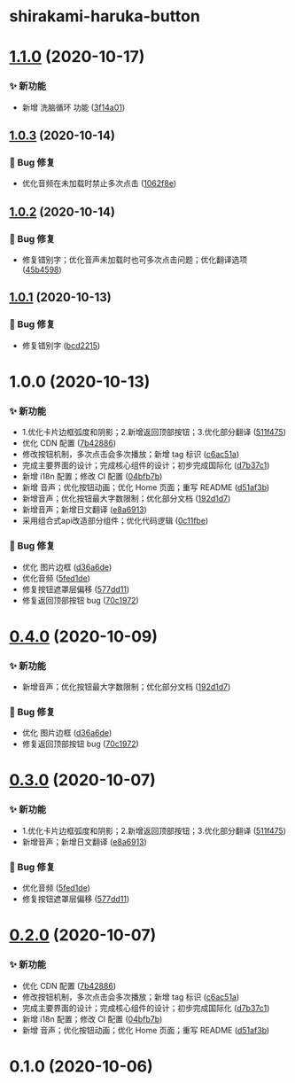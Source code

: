 # shirakami-haruka-button

# [1.1.0](https://github.com/CaoMeiYouRen/shirakami-haruka-button/compare/v1.0.3...v1.1.0) (2020-10-17)


### ✨ 新功能

* 新增 洗脑循环 功能 ([3f14a01](https://github.com/CaoMeiYouRen/shirakami-haruka-button/commit/3f14a01))

## [1.0.3](https://github.com/CaoMeiYouRen/shirakami-haruka-button/compare/v1.0.2...v1.0.3) (2020-10-14)


### 🐛 Bug 修复

* 优化音频在未加载时禁止多次点击 ([1062f8e](https://github.com/CaoMeiYouRen/shirakami-haruka-button/commit/1062f8e))

## [1.0.2](https://github.com/CaoMeiYouRen/shirakami-haruka-button/compare/v1.0.1...v1.0.2) (2020-10-14)


### 🐛 Bug 修复

* 修复错别字；优化音声未加载时也可多次点击问题；优化翻译选项 ([45b4598](https://github.com/CaoMeiYouRen/shirakami-haruka-button/commit/45b4598))

## [1.0.1](https://github.com/CaoMeiYouRen/shirakami-haruka-button/compare/v1.0.0...v1.0.1) (2020-10-13)


### 🐛 Bug 修复

* 修复错别字 ([bcd2215](https://github.com/CaoMeiYouRen/shirakami-haruka-button/commit/bcd2215))

# 1.0.0 (2020-10-13)


### ✨ 新功能

* 1.优化卡片边框弧度和阴影；2.新增返回顶部按钮；3.优化部分翻译 ([511f475](https://github.com/CaoMeiYouRen/shirakami-haruka-button/commit/511f475))
* 优化 CDN 配置 ([7b42886](https://github.com/CaoMeiYouRen/shirakami-haruka-button/commit/7b42886))
* 修改按钮机制，多次点击会多次播放；新增 tag 标识 ([c6ac51a](https://github.com/CaoMeiYouRen/shirakami-haruka-button/commit/c6ac51a))
* 完成主要界面的设计；完成核心组件的设计；初步完成国际化 ([d7b37c1](https://github.com/CaoMeiYouRen/shirakami-haruka-button/commit/d7b37c1))
* 新增 i18n 配置；修改 CI 配置 ([04bfb7b](https://github.com/CaoMeiYouRen/shirakami-haruka-button/commit/04bfb7b))
* 新增 音声；优化按钮动画；优化 Home 页面；重写 README ([d51af3b](https://github.com/CaoMeiYouRen/shirakami-haruka-button/commit/d51af3b))
* 新增音声；优化按钮最大字数限制；优化部分文档 ([192d1d7](https://github.com/CaoMeiYouRen/shirakami-haruka-button/commit/192d1d7))
* 新增音声；新增日文翻译 ([e8a6913](https://github.com/CaoMeiYouRen/shirakami-haruka-button/commit/e8a6913))
* 采用组合式api改造部分组件；优化代码逻辑 ([0c11fbe](https://github.com/CaoMeiYouRen/shirakami-haruka-button/commit/0c11fbe))


### 🐛 Bug 修复

* 优化 图片边框 ([d36a6de](https://github.com/CaoMeiYouRen/shirakami-haruka-button/commit/d36a6de))
* 优化音频 ([5fed1de](https://github.com/CaoMeiYouRen/shirakami-haruka-button/commit/5fed1de))
* 修复按钮遮罩层偏移 ([577dd11](https://github.com/CaoMeiYouRen/shirakami-haruka-button/commit/577dd11))
* 修复返回顶部按钮 bug ([70c1972](https://github.com/CaoMeiYouRen/shirakami-haruka-button/commit/70c1972))

# [0.4.0](https://github.com/CaoMeiYouRen/shirakami-haruka-button/compare/v0.3.0...v0.4.0) (2020-10-09)


### ✨ 新功能

* 新增音声；优化按钮最大字数限制；优化部分文档 ([192d1d7](https://github.com/CaoMeiYouRen/shirakami-haruka-button/commit/192d1d7))


### 🐛 Bug 修复

* 优化 图片边框 ([d36a6de](https://github.com/CaoMeiYouRen/shirakami-haruka-button/commit/d36a6de))
* 修复返回顶部按钮 bug ([70c1972](https://github.com/CaoMeiYouRen/shirakami-haruka-button/commit/70c1972))



# [0.3.0](https://github.com/CaoMeiYouRen/shirakami-haruka-button/compare/v0.2.0...v0.3.0) (2020-10-07)


### ✨ 新功能

* 1.优化卡片边框弧度和阴影；2.新增返回顶部按钮；3.优化部分翻译 ([511f475](https://github.com/CaoMeiYouRen/shirakami-haruka-button/commit/511f475))
* 新增音声；新增日文翻译 ([e8a6913](https://github.com/CaoMeiYouRen/shirakami-haruka-button/commit/e8a6913))


### 🐛 Bug 修复

* 优化音频 ([5fed1de](https://github.com/CaoMeiYouRen/shirakami-haruka-button/commit/5fed1de))
* 修复按钮遮罩层偏移 ([577dd11](https://github.com/CaoMeiYouRen/shirakami-haruka-button/commit/577dd11))



# [0.2.0](https://github.com/CaoMeiYouRen/shirakami-haruka-button/compare/v0.1.0...v0.2.0) (2020-10-07)


### ✨ 新功能

* 优化 CDN 配置 ([7b42886](https://github.com/CaoMeiYouRen/shirakami-haruka-button/commit/7b42886))
* 修改按钮机制，多次点击会多次播放；新增 tag 标识 ([c6ac51a](https://github.com/CaoMeiYouRen/shirakami-haruka-button/commit/c6ac51a))
* 完成主要界面的设计；完成核心组件的设计；初步完成国际化 ([d7b37c1](https://github.com/CaoMeiYouRen/shirakami-haruka-button/commit/d7b37c1))
* 新增 i18n 配置；修改 CI 配置 ([04bfb7b](https://github.com/CaoMeiYouRen/shirakami-haruka-button/commit/04bfb7b))
* 新增 音声；优化按钮动画；优化 Home 页面；重写 README ([d51af3b](https://github.com/CaoMeiYouRen/shirakami-haruka-button/commit/d51af3b))



# 0.1.0 (2020-10-06)
